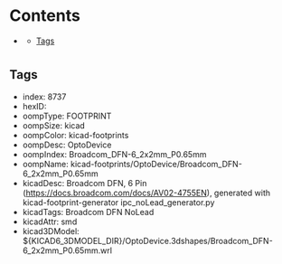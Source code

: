 



Contents
========

* [](#)
	* [Tags](#tags)

# 

## Tags

- index: 8737
- hexID: 
- oompType: FOOTPRINT
- oompSize: kicad
- oompColor: kicad-footprints
- oompDesc: OptoDevice
- oompIndex: Broadcom_DFN-6_2x2mm_P0.65mm
- oompName: kicad-footprints/OptoDevice/Broadcom_DFN-6_2x2mm_P0.65mm
- kicadDesc: Broadcom  DFN, 6 Pin (https://docs.broadcom.com/docs/AV02-4755EN), generated with kicad-footprint-generator ipc_noLead_generator.py
- kicadTags: Broadcom DFN NoLead
- kicadAttr: smd
- kicad3DModel: ${KICAD6_3DMODEL_DIR}/OptoDevice.3dshapes/Broadcom_DFN-6_2x2mm_P0.65mm.wrl
